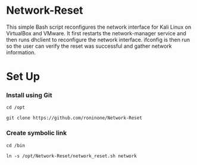 # Network-Reset

This simple Bash script reconfigures the network interface for Kali Linux on VirtualBox and VMware. It first restarts the network-manager service and then runs dhclient to reconfigure the network interface. ifconfig is then run so the user can verify the reset was successful and gather network information.

# Set Up
### Install using Git
```
cd /opt

git clone https://github.com/roninone/Network-Reset
```

### Create symbolic link
```
cd /bin

ln -s /opt/Network-Reset/network_reset.sh network
```
